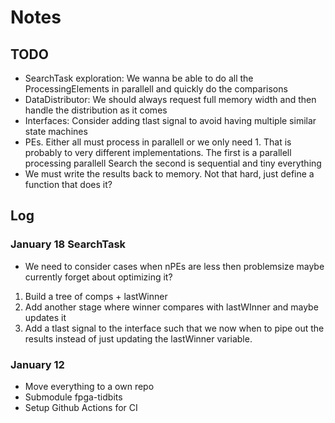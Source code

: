 # Notes

## TODO
- SearchTask exploration: We wanna be able to do all the ProcessingElements in parallell and
quickly do the comparisons
- DataDistributor: We should always request full memory width and then handle the distribution as it comes
- Interfaces: Consider adding tlast signal to avoid having multiple similar state machines
- PEs. Either all must process in parallell or we only need 1. That is probably to very different implementations.
The first is a parallell processing parallell Search the second is sequential and tiny everything
- We must write the results back to memory. Not that hard, just define a function that does it?




## Log
### January 18 SearchTask
- We need to consider cases when nPEs are less then problemsize 
maybe currently forget about optimizing it? 

1. Build a tree of comps + lastWinner
2. Add another stage where winner compares with lastWInner 
and maybe updates it
3. Add a tlast signal to the interface such that we now when to pipe out the results
instead of just updating the lastWinner variable.

### January 12
- Move everything to a own repo
- Submodule fpga-tidbits
- Setup Github Actions for CI